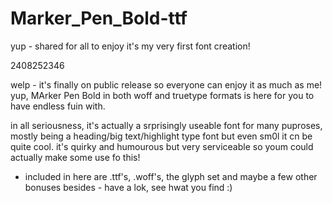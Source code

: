 # Marker_Pen_Bold-ttf
 yup - shared for all to enjoy it's my very first font creation!

2408252346

welp - it's finally on public release so everyone can enjoy it as much as me! yup, MArker Pen Bold in both woff and truetype formats is here for you to have endless fuin with.


in all seriousness, it's actually a srprisingly useable font for many puproses, mostly being a heading/big text/highlight type font but even sm0l  it cn be quite cool. it's quirky and humourous but very serviceable so youm could actually make some use fo this!

- included in here are .ttf's, .woff's, the glyph set and maybe a few other bonuses besides - have a lok, see hwat you find :)